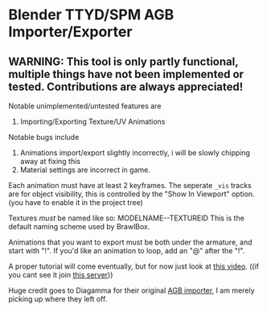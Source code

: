 # Blender TTYD/SPM AGB Importer/Exporter
## WARNING: This tool is only partly functional, multiple things have not been implemented or tested. Contributions are always appreciated!

Notable unimplemented/untested features are
1. Importing/Exporting Texture/UV Animations

Notable bugs include
1. Animations import/export slightly incorrectly, i will be slowly chipping away at fixing this
2. Material settings are incorrect in game.

Each animation must have at least 2 keyframes.
The seperate `_vis` tracks are for object visibility, this is controlled by the "Show In Viewport" option. (you have to enable it in the project tree)

Textures *must* be named like so:
MODELNAME--TEXTUREID
This is the default naming scheme used by BrawlBox.

Animations that you want to export must be both under the armature, and start with "!".
If you'd like an animation to loop, add an "@" after the "!".

A proper tutorial will come eventually, but for now just look at [this video](https://discord.com/channels/480157509261459468/846130782065131521/1377098630321668289). ((if you cant see it join [this server](https://discord.gg/pgUvzTE5E5)))

Huge credit goes to Diagamma for their original [AGB importer](https://git.gauf.re/antoine/ttyd-stuff/src/branch/master/blender_io_ttyd_agb), I am merely picking up where they left off.
